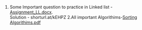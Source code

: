 1. Some Important question to practice in Linked list - [Assignment_LL.docx](https://github.com/Nipuntank/DSA-Cpp-/files/9722226/Assignment_LL.docx).<br/>
Solution - shorturl.at/kEHPZ 
2.All important Algorithims-[Sorting Algorithims.pdf](https://github.com/Nipuntank/DSA-Cpp-/files/9740342/Sorting.Algorithims.pdf)
